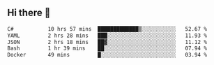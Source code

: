 ## Hi there 👋

<!--START_SECTION:waka-->

```txt
C#           10 hrs 57 mins  █████████████▒░░░░░░░░░░░   52.67 %
YAML         2 hrs 28 mins   ███░░░░░░░░░░░░░░░░░░░░░░   11.93 %
JSON         2 hrs 18 mins   ██▓░░░░░░░░░░░░░░░░░░░░░░   11.12 %
Bash         1 hr 39 mins    ██░░░░░░░░░░░░░░░░░░░░░░░   07.94 %
Docker       49 mins         █░░░░░░░░░░░░░░░░░░░░░░░░   03.94 %
```

<!--END_SECTION:waka-->

<!--
**elpenor23/elpenor23** is a ✨ _special_ ✨ repository because its `README.md` (this file) appears on your GitHub profile.

Here are some ideas to get you started:

- 🔭 I’m currently working on ...
- 🌱 I’m currently learning ...
- 👯 I’m looking to collaborate on ...
- 🤔 I’m looking for help with ...
- 💬 Ask me about ...
- 📫 How to reach me: ...
- 😄 Pronouns: ...
- ⚡ Fun fact: ...
-->
